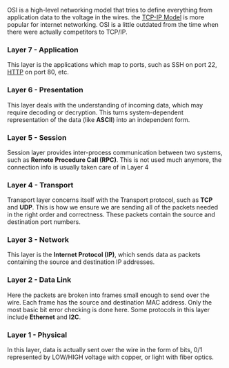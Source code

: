 

OSI is a high-level networking model that tries to define everything from application data to the voltage in the wires. the [TCP-IP Model](TCP-IP%20Model.md) is more popular for internet networking. OSI is a little outdated from the time when there were actually competitors to TCP/IP.

### Layer 7 - Application
This layer is the applications which map to ports, such as SSH on port 22, [HTTP](HTTP.md) on port 80, etc.


### Layer 6 - Presentation
This layer deals with the understanding of incoming data, which may require decoding or decryption. This turns system-dependent representation of the data (like **ASCII**) into an independent form.


### Layer 5 - Session
Session layer provides inter-process communication between two systems, such as **Remote Procedure Call (RPC)**. This is not used much anymore, the connection info is usually taken care of in Layer 4


### Layer 4 - Transport
Transport layer concerns itself with the Transport protocol, such as **TCP** and **UDP**. This is how we ensure we are sending all of the packets needed in the right order and correctness. These packets contain the source and destination port numbers. 


### Layer 3 - Network
This layer is the **Internet Protocol (IP)**, which sends data as packets containing the  source and destination IP addresses.


### Layer 2 - Data Link
Here the packets are broken into frames small enough to send over the wire. Each frame has the source and destination MAC address. Only the most basic bit error checking is done here. Some protocols in this layer include **Ethernet** and **I2C**.


### Layer 1 - Physical
In this layer, data is actually sent over the wire in the form of bits, 0/1 represented by LOW/HIGH voltage with copper, or light with fiber optics.